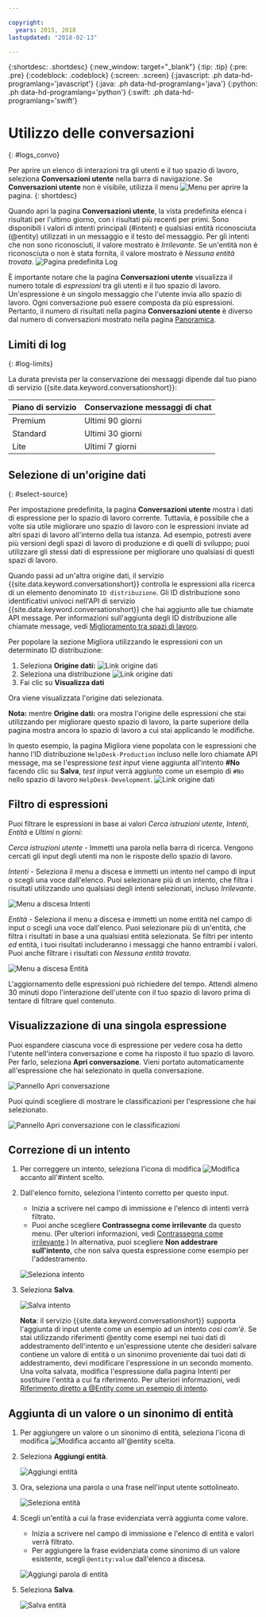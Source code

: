 ```yaml
---

copyright:
  years: 2015, 2018
lastupdated: "2018-02-13"

---
```


{:shortdesc: .shortdesc}
{:new_window: target="_blank"}
{:tip: .tip}
{:pre: .pre}
{:codeblock: .codeblock}
{:screen: .screen}
{:javascript: .ph data-hd-programlang='javascript'}
{:java: .ph data-hd-programlang='java'}
{:python: .ph data-hd-programlang='python'}
{:swift: .ph data-hd-programlang='swift'}

# Utilizzo delle conversazioni
{: #logs_convo}

Per aprire un elenco di interazioni tra gli utenti e il tuo spazio di lavoro, seleziona **Conversazioni utente** nella barra di navigazione. Se **Conversazioni utente** non è visibile, utilizza il menu ![Menu](images/Menu_16.png) per aprire la pagina.
{: shortdesc}

Quando apri la pagina **Conversazioni utente**, la vista predefinita elenca i risultati per l'ultimo giorno, con i risultati più recenti per primi. Sono disponibili i valori di intenti principali (#intent) e qualsiasi entità riconosciuta (@entity) utilizzati in un messaggio e il testo del messaggio. Per gli intenti che non sono riconosciuti, il valore mostrato è *Irrilevante*. Se un'entità non è riconosciuta o non è stata fornita, il valore mostrato è *Nessuna entità trovata*.
![Pagina predefinita Log](images/logs_page1.png)

È importante notare che la pagina **Conversazioni utente** visualizza il numero totale di *espressioni* tra gli utenti e il tuo spazio di lavoro. Un'espressione è un singolo messaggio che l'utente invia allo spazio di lavoro. Ogni conversazione può essere composta da più espressioni. Pertanto, il numero di risultati nella pagina **Conversazioni utente** è diverso dal numero di conversazioni mostrato nella pagina [Panoramica](logs_oview.html).

## Limiti di log
{: #log-limits}

La durata prevista per la conservazione dei messaggi dipende dal tuo piano di servizio {{site.data.keyword.conversationshort}}:

  Piano di servizio                    | Conservazione messaggi di chat
  ------------------------------------ | ------------------------------------
  Premium                              | Ultimi 90 giorni
  Standard                             | Ultimi 30 giorni
  Lite                                 | Ultimi 7 giorni

## Selezione di un'origine dati
{: #select-source}

Per impostazione predefinita, la pagina **Conversazioni utente** mostra i dati di espressione per lo spazio di lavoro corrente. Tuttavia, è possibile che a volte sia utile migliorare uno spazio di lavoro con le espressioni inviate ad altri spazi di lavoro all'interno della tua istanza. Ad esempio, potresti avere più versioni degli spazi di lavoro di produzione e di quelli di sviluppo; puoi utilizzare gli stessi dati di espressione per migliorare uno qualsiasi di questi spazi di lavoro. 

Quando passi ad un'altra origine dati, il servizio {{site.data.keyword.conversationshort}} controlla le espressioni alla ricerca di un elemento denominato `ID distribuzione`. Gli ID distribuzione sono identificativi univoci nell'API di servizio {{site.data.keyword.conversationshort}} che hai aggiunto alle tue chiamate API message. Per informazioni sull'aggiunta degli ID distribuzione alle chiamate message, vedi [Miglioramento tra spazi di lavoro](logs.html#deploy_id).

Per popolare la sezione Migliora utilizzando le espressioni con un determinato ID distribuzione: 

1.  Seleziona **Origine dati:**
    ![Link origine dati](images/data_source_1.png)
1.  Seleziona una distribuzione
    ![Link origine dati](images/data_source_2.png)
1.  Fai clic su **Visualizza dati**

Ora viene visualizzata l'origine dati selezionata. 

**Nota:** mentre **Origine dati:** ora mostra l'origine delle espressioni che stai utilizzando per migliorare questo spazio di lavoro, la parte superiore della pagina mostra ancora lo spazio di lavoro a cui stai applicando le modifiche. 

In questo esempio, la pagina Migliora viene popolata con le espressioni che hanno l'ID distribuzione `HelpDesk-Production` incluso nelle loro chiamate API message, ma se l'espressione *test input* viene aggiunta all'intento **#No** facendo clic su **Salva**, *test input* verrà aggiunto come un esempio di `#No` nello spazio di lavoro `HelpDesk-Development`.
![Link origine dati](images/data_source_3.png)

## Filtro di espressioni

Puoi filtrare le espressioni in base ai valori *Cerca istruzioni utente*, *Intenti*, *Entità* e *Ultimi* n *giorni*:

*Cerca istruzioni utente* - Immetti una parola nella barra di ricerca. Vengono cercati gli input degli utenti ma non le risposte dello spazio di lavoro.

*Intenti* - Seleziona il menu a discesa e immetti un intento nel campo di input o scegli una voce dall'elenco. Puoi selezionare più di un intento, che filtra i risultati utilizzando uno qualsiasi degli intenti selezionati, incluso *Irrilevante*.

![Menu a discesa Intenti](images/intents_filter.png)

*Entità* - Seleziona il menu a discesa e immetti un nome entità nel campo di input o scegli una voce dall'elenco. Puoi selezionare più di un'entità, che filtra i risultati in base a una qualsiasi entità selezionata. Se filtri per intento *ed* entità, i tuoi risultati includeranno i messaggi che hanno entrambi i valori. Puoi anche filtrare i risultati con *Nessuna entità trovata*.

![Menu a discesa Entità](images/entities_filter.png)

L'aggiornamento delle espressioni può richiedere del tempo. Attendi almeno 30 minuti dopo l'interazione dell'utente con il tuo spazio di lavoro prima di tentare di filtrare quel contenuto.

## Visualizzazione di una singola espressione
Puoi espandere ciascuna voce di espressione per vedere cosa ha detto l'utente nell'intera conversazione e come ha risposto il tuo spazio di lavoro. Per farlo, seleziona **Apri conversazione**. Vieni portato automaticamente all'espressione che hai selezionato in quella conversazione.

![Pannello Apri conversazione](images/open_convo.png)

Puoi quindi scegliere di mostrare le classificazioni per l'espressione che hai selezionato.

![Pannello Apri conversazione con le classificazioni](images/open_convo_classes.png)

## Correzione di un intento

1.  Per correggere un intento, seleziona l'icona di modifica ![Modifica](images/edit_icon.png) accanto all'#intent scelto.
1.  Dall'elenco fornito, seleziona l'intento corretto per questo input.
    - Inizia a scrivere nel campo di immissione e l'elenco di intenti verrà filtrato.
    - Puoi anche scegliere **Contrassegna come irrilevante** da questo menu. (Per ulteriori informazioni, vedi [Contrassegna come irrilevante](intents.html#mark-irrelevant).) In alternativa, puoi scegliere **Non addestrare sull'intento**, che non salva questa espressione come esempio per l'addestramento.

    ![Seleziona intento](images/select_intent.png)
1.  Seleziona **Salva**.

    ![Salva intento](images/save_intent.png)

    **Nota**: il servizio {{site.data.keyword.conversationshort}} supporta l'aggiunta di input utente come un esempio ad un intento *così com'è*. Se stai utilizzando riferimenti @entity come esempi nei tuoi dati di addestramento dell'intento e un'espressione utente che desideri salvare contiene un valore di entità o un sinonimo proveniente dai tuoi dati di addestramento, devi modificare l'espressione in un secondo momento. Una volta salvata, modifica l'espressione dalla pagina Intenti per sostituire l'entità a cui fa riferimento. Per ulteriori informazioni, vedi [Riferimento diretto a @Entity come un esempio di intento](intents.html#entity-as-example).

## Aggiunta di un valore o un sinonimo di entità

1.  Per aggiungere un valore o un sinonimo di entità, seleziona l'icona di modifica ![Modifica](images/edit_icon.png) accanto all'@entity scelta.
1.  Seleziona **Aggiungi entità**.

    ![Aggiungi entità](images/add_entity.png)
1.  Ora, seleziona una parola o una frase nell'input utente sottolineato.

    ![Seleziona entità](images/select_entity.png)
1.  Scegli un'entità a cui la frase evidenziata verrà aggiunta come valore.
    - Inizia a scrivere nel campo di immissione e l'elenco di entità e valori verrà filtrato.
    - Per aggiungere la frase evidenziata come sinonimo di un valore esistente, scegli `@entity:value` dall'elenco a discesa. 

    ![Aggiungi parola di entità](images/add_entity_word.png)
1.  Seleziona **Salva**.

    ![Salva entità](images/add_entity_save.png)
